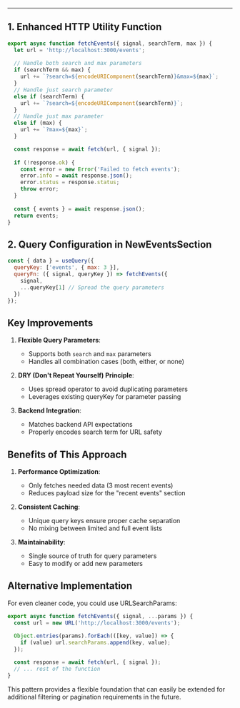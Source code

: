 
---

## 1. Enhanced HTTP Utility Function

```javascript
export async function fetchEvents({ signal, searchTerm, max }) {
  let url = 'http://localhost:3000/events';
  
  // Handle both search and max parameters
  if (searchTerm && max) {
    url += `?search=${encodeURIComponent(searchTerm)}&max=${max}`;
  } 
  // Handle just search parameter
  else if (searchTerm) {
    url += `?search=${encodeURIComponent(searchTerm)}`;
  }
  // Handle just max parameter
  else if (max) {
    url += `?max=${max}`;
  }

  const response = await fetch(url, { signal });
  
  if (!response.ok) {
    const error = new Error('Failed to fetch events');
    error.info = await response.json();
    error.status = response.status;
    throw error;
  }
  
  const { events } = await response.json();
  return events;
}
```

## 2. Query Configuration in NewEventsSection

```javascript
const { data } = useQuery({
  queryKey: ['events', { max: 3 }],
  queryFn: ({ signal, queryKey }) => fetchEvents({ 
    signal,
    ...queryKey[1] // Spread the query parameters
  })
});
```

## Key Improvements

1. **Flexible Query Parameters**:
   - Supports both `search` and `max` parameters
   - Handles all combination cases (both, either, or none)

2. **DRY (Don't Repeat Yourself) Principle**:
   - Uses spread operator to avoid duplicating parameters
   - Leverages existing queryKey for parameter passing

3. **Backend Integration**:
   - Matches backend API expectations
   - Properly encodes search term for URL safety

## Benefits of This Approach

1. **Performance Optimization**:
   - Only fetches needed data (3 most recent events)
   - Reduces payload size for the "recent events" section

2. **Consistent Caching**:
   - Unique query keys ensure proper cache separation
   - No mixing between limited and full event lists

3. **Maintainability**:
   - Single source of truth for query parameters
   - Easy to modify or add new parameters

## Alternative Implementation

For even cleaner code, you could use URLSearchParams:

```javascript
export async function fetchEvents({ signal, ...params }) {
  const url = new URL('http://localhost:3000/events');
  
  Object.entries(params).forEach(([key, value]) => {
    if (value) url.searchParams.append(key, value);
  });

  const response = await fetch(url, { signal });
  // ... rest of the function
}
```

This pattern provides a flexible foundation that can easily be extended for additional filtering or pagination requirements in the future.